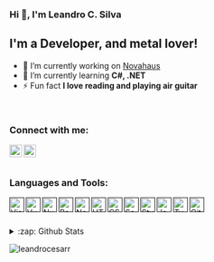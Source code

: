 ### Hi 👋, I'm Leandro C. Silva

## I'm a Developer, and metal lover!

- 🔭 I’m currently working on [Novahaus](https://novahaus.com.br/)
- 🌱 I’m currently learning **C#, .NET**
- ⚡ Fun fact **I love reading and playing air guitar**

<br />

### Connect with me:

[<img align="left" alt="LeandroCesarr | LinkedIn" width="22px" src="https://raw.githubusercontent.com/rahuldkjain/github-profile-readme-generator/master/src/images/icons/Social/linked-in-alt.svg" />][linkedin]
[<img align="left" alt="LeandroCesarr | Instagram" width="22px" src="https://raw.githubusercontent.com/rahuldkjain/github-profile-readme-generator/master/src/images/icons/Social/instagram.svg" />][instagram]

<br />
<br />

### Languages and Tools:

[<img align="left" alt="Visual Studio Code" width="26px" src="https://cdn.jsdelivr.net/gh/devicons/devicon/icons/vscode/vscode-original.svg" />]()

[<img align="left" alt="Vue" width="26px" src="https://cdn.jsdelivr.net/gh/devicons/devicon/icons/vuejs/vuejs-original.svg" />]()

[<img align="left" alt="Nuxt" width="26px" src="https://cdn.jsdelivr.net/gh/devicons/devicon/icons/nuxtjs/nuxtjs-original.svg" />]()

[<img align="left" alt="React" width="26px" src="https://cdn.jsdelivr.net/gh/devicons/devicon/icons/react/react-original.svg" />]()

[<img align="left" alt="NextJs" width="26px" src="https://cdn.jsdelivr.net/gh/devicons/devicon/icons/nextjs/nextjs-original.svg" />]()

[<img align="left" alt="HTML5" width="26px" src="https://cdn.jsdelivr.net/gh/devicons/devicon/icons/html5/html5-original.svg" />]()

[<img align="left" alt="CSS3" width="26px" src="https://cdn.jsdelivr.net/gh/devicons/devicon/icons/css3/css3-original.svg" />]()

[<img align="left" alt="Sass" width="26px" src="https://cdn.jsdelivr.net/gh/devicons/devicon/icons/sass/sass-original.svg" />]()

[<img align="left" alt="Stylus" width="26px" src="https://cdn.jsdelivr.net/gh/devicons/devicon/icons/stylus/stylus-original.svg" />]()

[<img align="left" alt="JavaScript" width="26px" src="https://cdn.jsdelivr.net/gh/devicons/devicon/icons/javascript/javascript-original.svg" />]()

[<img align="left" alt="TypeScript" width="26px" src="https://cdn.jsdelivr.net/gh/devicons/devicon/icons/typescript/typescript-original.svg" />]()

[<img align="left" alt="Git" width="26px" src="https://cdn.jsdelivr.net/gh/devicons/devicon/icons/git/git-original.svg" />]()

<br />
<br />
<br />

<details>
  <summary>:zap: Github Stats</summary>

 <img align="center" src="https://github-readme-stats.vercel.app/api/?username=leandrocesarr&langs_count=8" />

</details>

[instagram]: https://www.instagram.com/leandro_cesarrr.js
[linkedin]: https://www.linkedin.com/in/leandro-c-silva-434409159


<p align="left"> <img src="https://komarev.com/ghpvc/?username=leandrocesarr&label=Profile%20views&color=0e75b6&style=flat" alt="leandrocesarr" /> </p>
